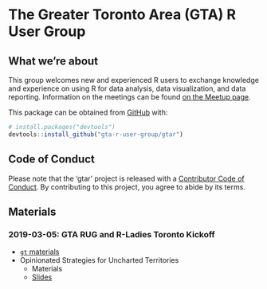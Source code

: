 
<!-- README.md is generated from README.Rmd. Please edit that file -->

# The Greater Toronto Area (GTA) R User Group

<!-- badges: start -->

<!-- badges: end -->

## What we’re about

This group welcomes new and experienced R users to exchange knowledge
and experience on using R for data analysis, data visualization, and
data reporting. Information on the meetings can be found [on the Meetup
page](https://www.meetup.com/Greater-Toronto-Area-GTA-R-Users-Group/).

This package can be obtained from [GitHub](https://github.com/) with:

``` r
# install.packages("devtools")
devtools::install_github("gta-r-user-group/gtar")
```

## Code of Conduct

Please note that the ‘gtar’ project is released with a [Contributor Code
of Conduct](CODE_OF_CONDUCT.md). By contributing to this project, you
agree to abide by its terms.

## Materials

### 2019-03-05: GTA RUG and R-Ladies Toronto Kickoff

  - [`gt`
    materials](https://github.com/gta-r-user-group/gtar/tree/master/2019-03-05/rich-i)
  - Opinionated Strategies for Uncharted Territories
      - Materials
      - [Slides](https://sharla.party/talks/rladies-rug-kickoff.html#1)
